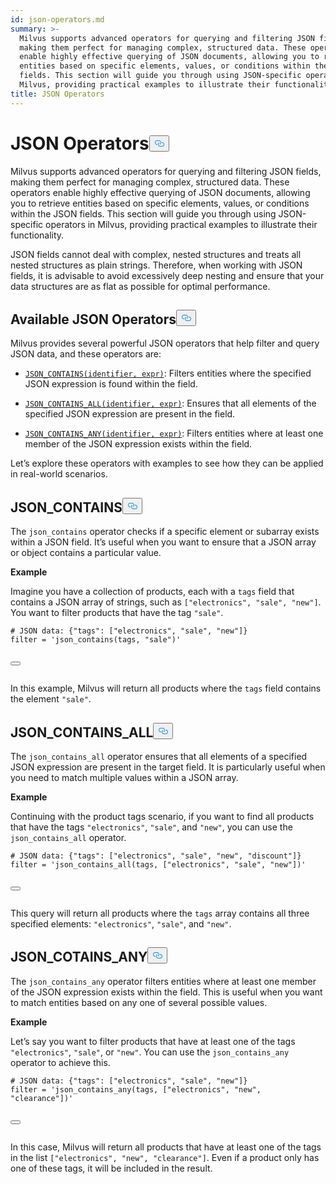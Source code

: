 ```yaml
---
id: json-operators.md
summary: >-
  Milvus supports advanced operators for querying and filtering JSON fields,
  making them perfect for managing complex, structured data. These operators
  enable highly effective querying of JSON documents, allowing you to retrieve
  entities based on specific elements, values, or conditions within the JSON
  fields. This section will guide you through using JSON-specific operators in
  Milvus, providing practical examples to illustrate their functionality.​
title: JSON Operators
---
```

<h1 id="JSON-Operators​" class="common-anchor-header">JSON Operators​<button data-href="#JSON-Operators​" class="anchor-icon" translate="no">
      <svg translate="no"
        aria-hidden="true"
        focusable="false"
        height="20"
        version="1.1"
        viewBox="0 0 16 16"
        width="16"
      >
        <path
          fill="#0092E4"
          fill-rule="evenodd"
          d="M4 9h1v1H4c-1.5 0-3-1.69-3-3.5S2.55 3 4 3h4c1.45 0 3 1.69 3 3.5 0 1.41-.91 2.72-2 3.25V8.59c.58-.45 1-1.27 1-2.09C10 5.22 8.98 4 8 4H4c-.98 0-2 1.22-2 2.5S3 9 4 9zm9-3h-1v1h1c1 0 2 1.22 2 2.5S13.98 12 13 12H9c-.98 0-2-1.22-2-2.5 0-.83.42-1.64 1-2.09V6.25c-1.09.53-2 1.84-2 3.25C6 11.31 7.55 13 9 13h4c1.45 0 3-1.69 3-3.5S14.5 6 13 6z"
        ></path>
      </svg>
    </button></h1><p>Milvus supports advanced operators for querying and filtering JSON fields, making them perfect for managing complex, structured data. These operators enable highly effective querying of JSON documents, allowing you to retrieve entities based on specific elements, values, or conditions within the JSON fields. This section will guide you through using JSON-specific operators in Milvus, providing practical examples to illustrate their functionality.​</p>
<div class="alert note">
<p>JSON fields cannot deal with complex, nested structures and treats all nested structures as plain strings. Therefore, when working with JSON fields, it is advisable to avoid excessively deep nesting and ensure that your data structures are as flat as possible for optimal performance.​</p>
</div>
<h2 id="Available-JSON-Operators​" class="common-anchor-header">Available JSON Operators​<button data-href="#Available-JSON-Operators​" class="anchor-icon" translate="no">
      <svg translate="no"
        aria-hidden="true"
        focusable="false"
        height="20"
        version="1.1"
        viewBox="0 0 16 16"
        width="16"
      >
        <path
          fill="#0092E4"
          fill-rule="evenodd"
          d="M4 9h1v1H4c-1.5 0-3-1.69-3-3.5S2.55 3 4 3h4c1.45 0 3 1.69 3 3.5 0 1.41-.91 2.72-2 3.25V8.59c.58-.45 1-1.27 1-2.09C10 5.22 8.98 4 8 4H4c-.98 0-2 1.22-2 2.5S3 9 4 9zm9-3h-1v1h1c1 0 2 1.22 2 2.5S13.98 12 13 12H9c-.98 0-2-1.22-2-2.5 0-.83.42-1.64 1-2.09V6.25c-1.09.53-2 1.84-2 3.25C6 11.31 7.55 13 9 13h4c1.45 0 3-1.69 3-3.5S14.5 6 13 6z"
        ></path>
      </svg>
    </button></h2><p>Milvus provides several powerful JSON operators that help filter and query JSON data, and these operators are:​</p>
<ul>
<li><p><a href="#JSON_CONTAINS"><code translate="no">JSON_CONTAINS(identifier, expr)</code></a>: Filters entities where the specified JSON expression is found within the field.​</p></li>
<li><p><a href="#JSON_CONTAINS_ALL"><code translate="no">JSON_CONTAINS_ALL(identifier, expr)</code></a>: Ensures that all elements of the specified JSON expression are present in the field.​</p></li>
<li><p><a href="#JSON_CONTAINS_ANY"><code translate="no">JSON_CONTAINS_ANY(identifier, expr)</code></a>: Filters entities where at least one member of the JSON expression exists within the field.​</p></li>
</ul>
<p>Let’s explore these operators with examples to see how they can be applied in real-world scenarios.​</p>
<h2 id="JSONCONTAINS​" class="common-anchor-header">JSON_CONTAINS​<button data-href="#JSONCONTAINS​" class="anchor-icon" translate="no">
      <svg translate="no"
        aria-hidden="true"
        focusable="false"
        height="20"
        version="1.1"
        viewBox="0 0 16 16"
        width="16"
      >
        <path
          fill="#0092E4"
          fill-rule="evenodd"
          d="M4 9h1v1H4c-1.5 0-3-1.69-3-3.5S2.55 3 4 3h4c1.45 0 3 1.69 3 3.5 0 1.41-.91 2.72-2 3.25V8.59c.58-.45 1-1.27 1-2.09C10 5.22 8.98 4 8 4H4c-.98 0-2 1.22-2 2.5S3 9 4 9zm9-3h-1v1h1c1 0 2 1.22 2 2.5S13.98 12 13 12H9c-.98 0-2-1.22-2-2.5 0-.83.42-1.64 1-2.09V6.25c-1.09.53-2 1.84-2 3.25C6 11.31 7.55 13 9 13h4c1.45 0 3-1.69 3-3.5S14.5 6 13 6z"
        ></path>
      </svg>
    </button></h2><p>The <code translate="no">json_contains</code> operator checks if a specific element or subarray exists within a JSON field. It’s useful when you want to ensure that a JSON array or object contains a particular value.​</p>
<p><strong>Example</strong>​</p>
<p>Imagine you have a collection of products, each with a <code translate="no">tags</code> field that contains a JSON array of strings, such as <code translate="no">[&quot;electronics&quot;, &quot;sale&quot;, &quot;new&quot;]</code>. You want to filter products that have the tag <code translate="no">&quot;sale&quot;</code>.​</p>
<pre><code translate="no" class="language-python"><span class="hljs-comment"># JSON data: {&quot;tags&quot;: [&quot;electronics&quot;, &quot;sale&quot;, &quot;new&quot;]}​</span>
<span class="hljs-built_in">filter</span> = <span class="hljs-string">&#x27;json_contains(tags, &quot;sale&quot;)&#x27;</span>​

<button class="copy-code-btn"></button></code></pre>
<p>In this example, Milvus will return all products where the <code translate="no">tags</code> field contains the element <code translate="no">&quot;sale&quot;</code>.​</p>
<h2 id="JSONCONTAINSALL​" class="common-anchor-header">JSON_CONTAINS_ALL​<button data-href="#JSONCONTAINSALL​" class="anchor-icon" translate="no">
      <svg translate="no"
        aria-hidden="true"
        focusable="false"
        height="20"
        version="1.1"
        viewBox="0 0 16 16"
        width="16"
      >
        <path
          fill="#0092E4"
          fill-rule="evenodd"
          d="M4 9h1v1H4c-1.5 0-3-1.69-3-3.5S2.55 3 4 3h4c1.45 0 3 1.69 3 3.5 0 1.41-.91 2.72-2 3.25V8.59c.58-.45 1-1.27 1-2.09C10 5.22 8.98 4 8 4H4c-.98 0-2 1.22-2 2.5S3 9 4 9zm9-3h-1v1h1c1 0 2 1.22 2 2.5S13.98 12 13 12H9c-.98 0-2-1.22-2-2.5 0-.83.42-1.64 1-2.09V6.25c-1.09.53-2 1.84-2 3.25C6 11.31 7.55 13 9 13h4c1.45 0 3-1.69 3-3.5S14.5 6 13 6z"
        ></path>
      </svg>
    </button></h2><p>The <code translate="no">json_contains_all</code> operator ensures that all elements of a specified JSON expression are present in the target field. It is particularly useful when you need to match multiple values within a JSON array.​</p>
<p><strong>Example</strong>​</p>
<p>Continuing with the product tags scenario, if you want to find all products that have the tags <code translate="no">&quot;electronics&quot;</code>, <code translate="no">&quot;sale&quot;</code>, and <code translate="no">&quot;new&quot;</code>, you can use the <code translate="no">json_contains_all</code> operator.​</p>
<pre><code translate="no" class="language-python"><span class="hljs-comment"># JSON data: {&quot;tags&quot;: [&quot;electronics&quot;, &quot;sale&quot;, &quot;new&quot;, &quot;discount&quot;]}​</span>
<span class="hljs-built_in">filter</span> = <span class="hljs-string">&#x27;json_contains_all(tags, [&quot;electronics&quot;, &quot;sale&quot;, &quot;new&quot;])&#x27;</span>​

<button class="copy-code-btn"></button></code></pre>
<p>This query will return all products where the <code translate="no">tags</code> array contains all three specified elements: <code translate="no">&quot;electronics&quot;</code>, <code translate="no">&quot;sale&quot;</code>, and <code translate="no">&quot;new&quot;</code>.​</p>
<h2 id="JSONCOTAINSANY​" class="common-anchor-header">JSON_COTAINS_ANY​<button data-href="#JSONCOTAINSANY​" class="anchor-icon" translate="no">
      <svg translate="no"
        aria-hidden="true"
        focusable="false"
        height="20"
        version="1.1"
        viewBox="0 0 16 16"
        width="16"
      >
        <path
          fill="#0092E4"
          fill-rule="evenodd"
          d="M4 9h1v1H4c-1.5 0-3-1.69-3-3.5S2.55 3 4 3h4c1.45 0 3 1.69 3 3.5 0 1.41-.91 2.72-2 3.25V8.59c.58-.45 1-1.27 1-2.09C10 5.22 8.98 4 8 4H4c-.98 0-2 1.22-2 2.5S3 9 4 9zm9-3h-1v1h1c1 0 2 1.22 2 2.5S13.98 12 13 12H9c-.98 0-2-1.22-2-2.5 0-.83.42-1.64 1-2.09V6.25c-1.09.53-2 1.84-2 3.25C6 11.31 7.55 13 9 13h4c1.45 0 3-1.69 3-3.5S14.5 6 13 6z"
        ></path>
      </svg>
    </button></h2><p>The <code translate="no">json_contains_any</code> operator filters entities where at least one member of the JSON expression exists within the field. This is useful when you want to match entities based on any one of several possible values.​</p>
<p><strong>Example</strong>​</p>
<p>Let’s say you want to filter products that have at least one of the tags <code translate="no">&quot;electronics&quot;</code>, <code translate="no">&quot;sale&quot;</code>, or <code translate="no">&quot;new&quot;</code>. You can use the <code translate="no">json_contains_any</code> operator to achieve this.​</p>
<pre><code translate="no" class="language-python"><span class="hljs-comment"># JSON data: {&quot;tags&quot;: [&quot;electronics&quot;, &quot;sale&quot;, &quot;new&quot;]}​</span>
<span class="hljs-built_in">filter</span> = <span class="hljs-string">&#x27;json_contains_any(tags, [&quot;electronics&quot;, &quot;new&quot;, &quot;clearance&quot;])&#x27;</span>​

<button class="copy-code-btn"></button></code></pre>
<p>In this case, Milvus will return all products that have at least one of the tags in the list <code translate="no">[&quot;electronics&quot;, &quot;new&quot;, &quot;clearance&quot;]</code>. Even if a product only has one of these tags, it will be included in the result.​</p>
